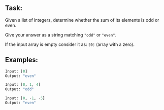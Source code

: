 ## Task:

Given a list of integers, determine whether the sum of its elements is odd or even.

Give your answer as a string matching ``` "odd" ``` or ``` "even" ```.

If the input array is empty consider it as: ``` [0] ``` (array with a zero).

## Examples:
```python
Input: [0]
Output: "even"

Input: [0, 1, 4]
Output: "odd"

Input: [0, -1, -5]
Output: "even"
```